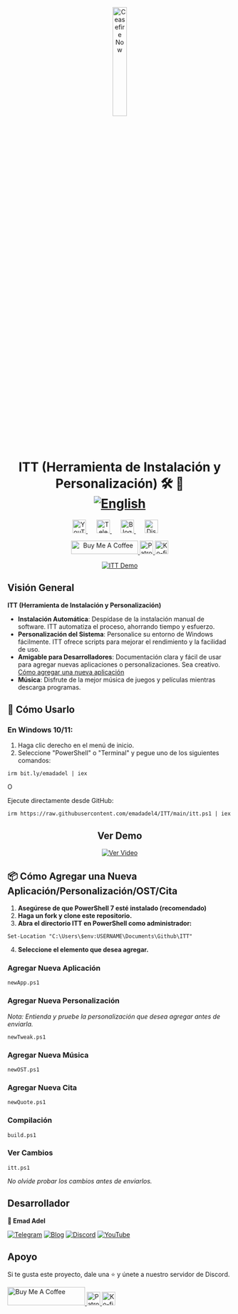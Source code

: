<p align="center">
  <a href="https://techforpalestine.org/learn-more" rel="nofollow">
    <img src="https://raw.githubusercontent.com/Safouene1/support-palestine-banner/master/StandWithPalestine.svg" alt="Ceasefire Now" style="width:25%;">
  </a>
</p>

<h1 align="center">ITT (Herramienta de Instalación y Personalización) 🛠️ 🚀
<div align="center">
<a href="/README.md">
  <img src="https://img.shields.io/badge/-English-green" alt="English">
</a>
</div>
</h1>

<div align="center">
   <a href="https://www.youtube.com/@emadadel4" style="margin-right: 20px;">
        <img src="https://img.shields.io/badge/YouTube-FF0000?style=flat&logo=youtube&logoColor=white" alt="YouTube" height="30">
    </a>
    <a href="https://t.me/ittemadadel" style="margin-right: 20px;">
        <img src="https://img.shields.io/badge/Telegram-2CA5E0?style=flat&logo=telegram&logoColor=white" alt="Telegram" height="30">
    </a>
    <a href="https://emadadel4.github.io" style="margin-right: 20px;">
        <img src="https://img.shields.io/badge/Blog-FF5722?style=flat&logo=blogger&logoColor=white" alt="Blog" height="30">
    </a>
    <a href="https://discord.gg/3eV79KgD" style="margin-right: 20px;">
        <img src="https://img.shields.io/badge/-Discord-7289da?style=flat&logo=discord&logoColor=white" alt="Discord" height="30">
    </a>
</div>

<p align="center">
<a href="https://www.buymeacoffee.com/emadadel" target="_blank"><img src="https://cdn.buymeacoffee.com/buttons/default-orange.png" alt="Buy Me A Coffee" height="30" width="150">
</a>

  <a href="https://www.patreon.com/emadadel" target="_blank">
    <img src="https://img.shields.io/badge/Patron-blue?logo=patreon" alt="Patron" height="30">
  </a>

  <a href="https://ko-fi.com/emadadel" target="_blank">
  <img src="https://img.shields.io/badge/Ko--fi-blue?logo=kofi" alt="Ko-fi" height="30">
</a>

</p>

<p align="center">
  <a target="_blank" rel="noopener noreferrer" href="https://raw.githubusercontent.com/emadadel4/ITT/main/Assets/Images/demo.PNG">
    <img src="https://raw.githubusercontent.com/emadadel4/ITT/main/Assets/Images/demo.PNG" alt="ITT Demo" style="max-width: 100%;">
  </a>
</p>

<h2>Visión General</h2>

<p><strong>ITT (Herramienta de Instalación y Personalización)</strong></p>

- **Instalación Automática**: Despídase de la instalación manual de software. ITT automatiza el proceso, ahorrando tiempo y esfuerzo.
- **Personalización del Sistema**: Personalice su entorno de Windows fácilmente. ITT ofrece scripts para mejorar el rendimiento y la facilidad de uso.
- **Amigable para Desarrolladores**: Documentación clara y fácil de usar para agregar nuevas aplicaciones o personalizaciones. Sea creativo. <a href="#--how-to-add-a-new-apptweakostquote">Cómo agregar una nueva aplicación</a>
- **Música**: Disfrute de la mejor música de juegos y películas mientras descarga programas.

<h2>🚀 Cómo Usarlo</h2>

<h3>En Windows 10/11:</h3>
<ol>
<li>Haga clic derecho en el menú de inicio.</li>
<li>Seleccione "PowerShell" o "Terminal" y pegue uno de los siguientes comandos:</li>
</ol>

<pre><code>irm bit.ly/emadadel | iex
</code></pre>

O

<p>Ejecute directamente desde GitHub:</p>

<pre><code>irm https://raw.githubusercontent.com/emadadel4/ITT/main/itt.ps1 | iex
</code></pre>

<div align="center">

  ## Ver Demo

  [![Ver Video](https://raw.githubusercontent.com/emadadel4/ITT/main/Assets/Images/thumbnail.jpg)](https://www.youtube.com/watch?v=QmO82OTsU5c)
</div>

<h2> 📦 Cómo Agregar una Nueva Aplicación/Personalización/OST/Cita</h2>
<ol>
<li><strong>Asegúrese de que PowerShell 7 esté instalado (recomendado)</strong></li>
<li><strong>Haga un fork y clone este repositorio.</strong></li>
<li><strong>Abra el directorio ITT en PowerShell como administrador:</strong></li>
</ol>

<pre><code>Set-Location "C:\Users\$env:USERNAME\Documents\Github\ITT"
</code></pre>

<ol start="4">
<li><strong>Seleccione el elemento que desea agregar.</strong></li>
</ol>

<h3>Agregar Nueva Aplicación</h3>

<pre><code>newApp.ps1
</code></pre>

<h3>Agregar Nueva Personalización</h3>

<p><em>Nota: Entienda y pruebe la personalización que desea agregar antes de enviarla.</em></p>

<pre><code>newTweak.ps1
</code></pre>

<h3>Agregar Nueva Música</h3>

<pre><code>newOST.ps1
</code></pre>

<h3>Agregar Nueva Cita</h3>

<pre><code>newQuote.ps1
</code></pre>

<h3>Compilación</h3>

<pre><code>build.ps1
</code></pre>

<h3>Ver Cambios</h3>
<pre><code>itt.ps1
</code></pre>

<p><em>No olvide probar los cambios antes de enviarlos.</em></p>

<h2>Desarrollador</h2>

<p><strong>👤 Emad Adel</strong></p>

[![Telegram](https://img.shields.io/badge/Telegram-2CA5E0?style=flat&logo=telegram&logoColor=white)](https://t.me/ittemadadel) [![Blog](https://img.shields.io/badge/Blog-FF5722?style=flat&logo=blogger&logoColor=white)](https://emadadel4.github.io) [![Discord](https://img.shields.io/badge/-Discord-7289da?style=flat&logo=discord&logoColor=white)](https://discord.gg/3eV79KgD)  <a href="https://www.youtube.com/@emadadel4" style="margin-right: 20px;">
        <img src="https://img.shields.io/badge/YouTube-FF0000?style=flat&logo=youtube&logoColor=white" alt="YouTube">
</a>

## Apoyo

<p>Si te gusta este proyecto, dale una ⭐️ y únete a nuestro servidor de Discord.</p>

<a href="https://www.buymeacoffee.com/emadadel" target="_blank">
  <img src="https://cdn.buymeacoffee.com/buttons/default-orange.png" alt="Buy Me A Coffee" height="41" width="174">
</a>
<a href="https://www.patreon.com/emadadel" target="_blank">
  <img src="https://img.shields.io/badge/Patron-blue?logo=patreon" alt="Patron" height="30">
</a>
<a href="https://ko-fi.com/emadadel" target="_blank">
  <img src="https://img.shields.io/badge/Ko--fi-blue?logo=kofi" alt="Ko-fi" height="30">
</a>
